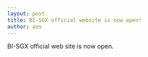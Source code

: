 ```yaml
---
layout: post
title: BI-SGX official website is now open!
author: aos
---
```


BI-SGX official web site is now open.
